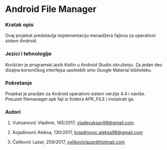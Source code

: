 # Android File Manager

### Kratak opis
Ovaj projekat predstavlja implementaciju menadžera fajlova za operativni sistem Android.

### Jezici i tehnologije
Korišćen je programski jezik Kotlin u Android Studio okruženju. Za jedan deo dizajna korisničkog interfejsa upotrebili smo Google Material biblioteku.

### Pokretanje
Projekat je pravljen za Android operativni sistem verzije 4.4 i naviše. Preuzeti filemanager.apk fajl iz foldera APK_FILE i instalirati ga.

### Autori
1. Vuksanović Vladimir,
145/2017,
vladevuksan99@gmail.com

2. Kojadinović Aleksa,
130/2017,
kojadinovic.aleksa98@gmail.com

3. Čeliković Lazar,
259/2017,
celikoviclazar@hotmail.com

